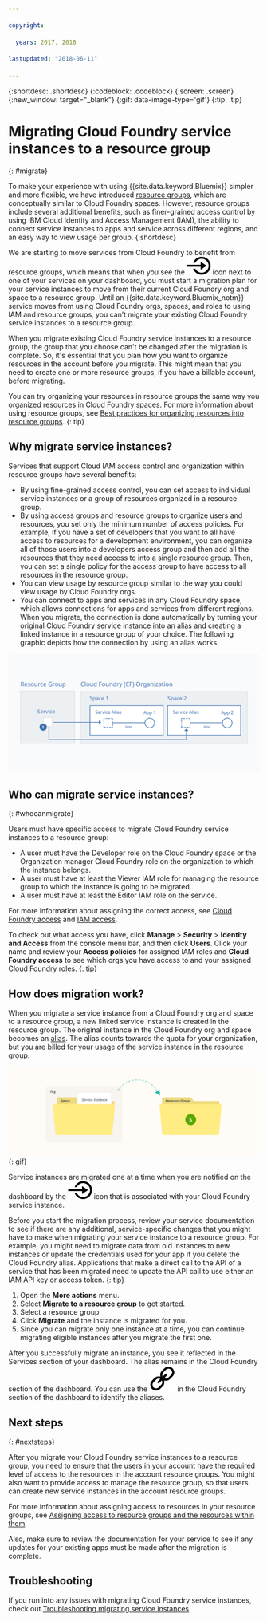 ```yaml
---

copyright:

  years: 2017, 2018

lastupdated: "2018-06-11"

---
```


{:shortdesc: .shortdesc}
{:codeblock: .codeblock}
{:screen: .screen}
{:new_window: target="_blank"}
{:gif: data-image-type='gif'}
{:tip: .tip}

# Migrating Cloud Foundry service instances to a resource group
{: #migrate}

To make your experience with using {{site.data.keyword.Bluemix}} simpler and more flexible, we have introduced [resource groups](/docs/resources/resourcegroups.html#rgs), which are conceptually similar to Cloud Foundry spaces. However, resource groups include several additional benefits, such as finer-grained access control by using IBM Cloud Identity and Access Management (IAM), the ability to connect service instances to apps and service across different regions, and an easy way to view usage per group.
{:shortdesc}

We are starting to move services from Cloud Foundry to benefit from resource groups, which means that when you see the ![Migrate this service instance to a resource group](images/migrate.svg "Migrate this service instance to a resource group") icon next to one of your services on your dashboard, you must start a migration plan for your service instances to move from their current Cloud Foundry org and space to a resource group. Until an {{site.data.keyword.Bluemix_notm}} service moves from using Cloud Foundry orgs, spaces, and roles to using IAM and resource groups, you can’t migrate your existing Cloud Foundry service instances to a resource group.

When you migrate existing Cloud Foundry service instances to a resource group, the group that you choose can't be changed after the migration is complete. So, it's essential that you plan how you want to organize resources in the account before you migrate. This might mean that you need to create one or more resource groups, if you have a billable account, before migrating. 

You can try organizing your resources in resource groups the same way you organized resources in Cloud Foundry spaces. For more information about using resource groups, see [Best practices for organizing resources into resource groups](/docs/resources/bestpractice_rgs.html#bp_resourcegroups).
{: tip}


## Why migrate service instances?

Services that support Cloud IAM access control and organization within resource groups have several benefits:

* By using fine-grained access control, you can set access to individual service instances or a group of resources organized in a resource group. 
* By using access groups and resource groups to organize users and resources, you set only the minimum number of access policies. For example, if you have a set of developers that you want to all have access to resources for a development environment, you can organize all of those users into a developers access group and then add all the resources that they need access to into a single resource group. Then, you can set a single policy for the access group to have access to all resources in the resource group.
* You can view usage by resource group similar to the way you could view usage by Cloud Foundry orgs.
* You can connect to apps and services in any Cloud Foundry space, which allows connections for apps and services from different regions. When you migrate, the connection is done automatically by turning your original Cloud Foundry service instance into an alias and creating a linked instance in a resource group of your choice. The following graphic depicts how the connection by using an alias works.

![Binding a service instance to a Cloud Foundry space to create an alias](images/alias.svg "Binding a service instance to a Cloud Foundry space to create an alias")

## Who can migrate service instances?
{: #whocanmigrate}

Users must have specific access to migrate Cloud Foundry service instances to a resource group:

* A user must have the Developer role on the Cloud Foundry space or the Organization manager Cloud Foundry role on the organization to which the instance belongs.
* A user must have at least the Viewer IAM role for managing the resource group to which the instance is going to be migrated.
* A user must have at least the Editor IAM role on the service.

For more information about assigning the correct access, see [Cloud Foundry access](/docs/iam/cfaccess.html#cfaccess) and [IAM access](/docs/iam/users_roles.html#platformrolestable).

To check out what access you have, click **Manage** &gt; **Security** &gt; **Identity and Access** from the console menu bar, and then click **Users**. Click your name and review your **Access policies** for assigned IAM roles and **Cloud Foundry access** to see which orgs you have access to and your assigned Cloud Foundry roles.
{: tip}


## How does migration work?

When you migrate a service instance from a Cloud Foundry org and space to a resource group, a new linked service instance is created in the resource group. The original instance in the Cloud Foundry org and space becomes an [alias](/docs/resources/connecting_apps.html#what_is_alias). The alias counts towards the quota for your organization, but you are billed for your usage of the service instance in the resource group.

![Migration of a Cloud Foundry service instance to a resource group](images/migration.gif){: gif}

Service instances are migrated one at a time when you are notified on the dashboard by the ![Migrate this service instance to a resource group](images/migrate.svg "Migrate this service instance to a resource group") icon that is associated with your Cloud Foundry service instance.

Before you start the migration process, review your service documentation to see if there are any additional, service-specific changes that you might have to make when migrating your service instance to a resource group. For example, you might need to migrate data from old instances to new instances or update the credentials used for your app if you delete the Cloud Foundry alias. Applications that make a direct call to the API of a service that has been migrated need to update the API call to use either an IAM API key or access token.
{: tip}

1. Open the **More actions** menu.
2. Select **Migrate to a resource group** to get started.
3. Select a resource group.
4. Click **Migrate** and the instance is migrated for you.
5. Since you can migrate only one instance at a time, you can continue migrating eligible instances after you migrate the first one.

After you successfully migrate an instance, you see it reflected in the Services section of your dashboard. The alias remains in the Cloud Foundry section of the dashboard. You can use the ![Link icon](images/link.svg "Link icon that represents an alias") in the Cloud Foundry section of the dashboard to identify the aliases.

## Next steps
{: #nextsteps}

After you migrate your Cloud Foundry service instances to a resource group, you need to ensure that the users in your account have the required level of access to the resources in the account resource groups. You might also want to provide access to manage the resource group, so that users can create new service instances in the account resource groups.

For more information about assigning access to resources in your resource groups, see [Assigning access to resource groups and the resources within them](/docs/resources/bestpractice_rgs.html#assigning-access-to-resource-groups-and-the-resources-within-them).

Also, make sure to review the documentation for your service to see if any updates for your existing apps must be made after the migration is complete. 


## Troubleshooting

If you run into any issues with migrating Cloud Foundry service instances, check out [Troubleshooting migrating service instances](/docs/resources/ts_migration.html).
